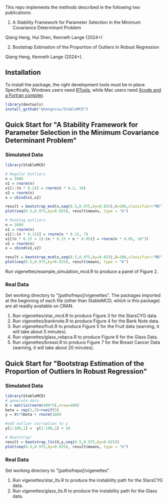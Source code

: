This repo implements the methods described in the following two publications:

1. A Stability Framework for Parameter Selection in the Minimum Covariance Determinant Problem

Qiang Heng, Hui Shen, Kenneth Lange (2024+)

2. Bootstrap Estimation of the Proportion of Outliers In Robust Regression

Qiang Heng, Kenneth Lange (2024+).

## Installation
To install the package, the right development tools must be in place. Specifically,
Windows users need [RTools](https://cran.r-project.org/bin/windows/Rtools/), while
Mac users need [Xcode and a Fortran compiler](https://cran.r-project.org/bin/macosx/tools/).
```R
library(devtools)
install_github("qhengncsu/StableMCD")
```
## Quick Start for "A Stability Framework for Parameter Selection in the Minimum Covariance Determinant Problem"

### Simulated Data
```R
library(StableMCD)

# Regular Outliers
n = 1000
x1 = rnorm(n)
x1[1:(n * 0.2)] = rnorm(n * 0.2, 10)
x2 = rnorm(n)
x = cbind(x1,x2)

result = bootstrap_mcd(x,seq(0.5,0.975,by=0.025),B=200,classifier="MD")
plot(seq(0.5,0.975,by=0.025), result$means, type = "b")

# Masking outliers
n = 1000
x1 = rnorm(n)
x1[1:(n * 0.15)] = rnorm(n * 0.15, 7)
x1[(n * 0.15 + 1):(n * 0.15 + n * 0.05)] = rnorm(n * 0.05, 10^3)
x2 = rnorm(n)
x = cbind(x1,x2)

result = bootstrap_mcd(x,seq(0.5,0.975,by=0.025),B=200,classifier="MD")
plot(seq(0.5,0.975,by=0.025), result$means, type = "b")
```
Run vigenettes/example_simulation_mcd.R to produce a panel of Figure 2.


### Real Data
Set working directory to "[pathofrepo]/vigenettes". The packages imported at the
beginning of each file (other than StableMCD, which is this package) are all 
readily available on CRAN.
1. Run vigenettes/star_mcd.R to produce Figure 3 for the StarsCYG data.
2. Run vigenettes/banknote.R to produce Figure 4 for the Bank Note data.
3. Run vigenettes/fruit.R to produce Figure 5 for the Fruit data (warning, it will
take about 5 minutes).
4. Run vigenettes/glass_robpca.R to produce Figure 6 for the Glass Data.
5. Run vigenettes/breast.R to produce Figure 7 for the Breast Cancer Data (warning, 
it will take about 20 minutes).


## Quick Start for "Bootstrap Estimation of the Proportion of Outliers In Robust Regression"

### Simulated Data
```R
library(StableMCD)
# generate data
X = matrix(rnorm(400*5),nrow=400)
beta = rep(1,5)+runif(5)
y = X%*%beta + rnorm(100)

#add outlier corruption to y
y[1:100,1] =  y[1:100,1] + 10

# Bootstrap!
result = bootstrap_lts(X,y,seq(0.5,0.975,by=0.025))
plot(seq(0.5,0.975,by=0.025), result$means, type = "b")
```

### Real Data
Set working directory to "[pathofrepo]/vigenettes".
1. Run vigenettes/star_lts.R to produce the instability path for the StarsCYG data.
2. Run vigenettes/glass_lts.R to produce the instability path for the Glass data.
